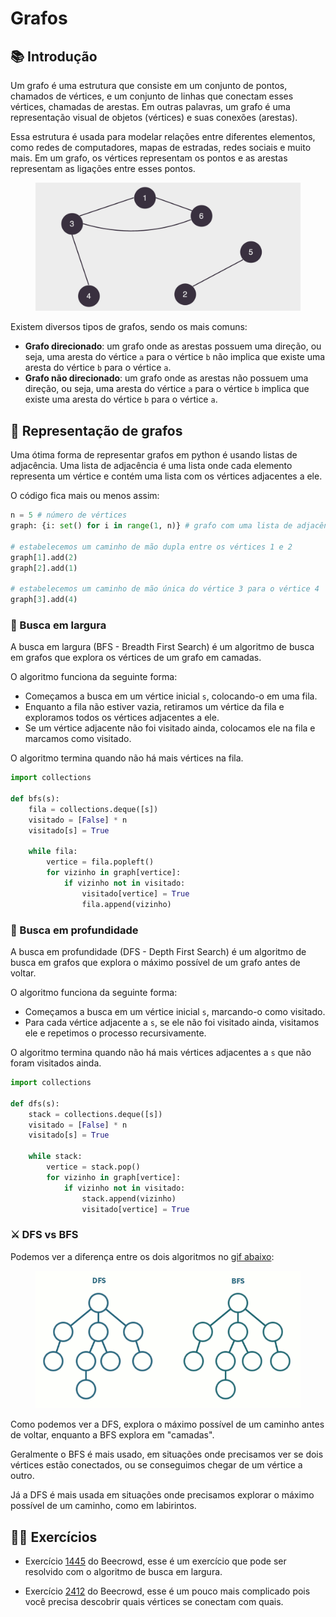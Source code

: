# Grafos

## 📚 Introdução

Um grafo é uma estrutura que consiste em um conjunto de pontos, chamados de vértices, e um conjunto de linhas que conectam esses vértices, chamadas de arestas. Em outras palavras, um grafo é uma representação visual de objetos (vértices) e suas conexões (arestas).

Essa estrutura é usada para modelar relações entre diferentes elementos, como redes de computadores, mapas de estradas, redes sociais e muito mais. Em um grafo, os vértices representam os pontos e as arestas representam as ligações entre esses pontos.

<figure><img src="../assets/grafo.png" alt="exemplo de grafo"><figcaption></figcaption></figure>

Existem diversos tipos de grafos, sendo os mais comuns:

- **Grafo direcionado**: um grafo onde as arestas possuem uma direção, ou seja, uma aresta do vértice `a` para o vértice `b` não implica que existe uma aresta do vértice `b` para o vértice `a`.
- **Grafo não direcionado**: um grafo onde as arestas não possuem uma direção, ou seja, uma aresta do vértice `a` para o vértice `b` implica que existe uma aresta do vértice `b` para o vértice `a`.

## 🔗 Representação de grafos

Uma ótima forma de representar grafos em python é usando listas de adjacência. Uma lista de adjacência é uma lista onde cada elemento representa um vértice e contém uma lista com os vértices adjacentes a ele.

O código fica mais ou menos assim:

```py
n = 5 # número de vértices
graph: {i: set() for i in range(1, n)} # grafo com uma lista de adjacência para cada vértice

# estabelecemos um caminho de mão dupla entre os vértices 1 e 2
graph[1].add(2)
graph[2].add(1)

# estabelecemos um caminho de mão única do vértice 3 para o vértice 4
graph[3].add(4)
```

### 🧮 Busca em largura

A busca em largura (BFS - Breadth First Search) é um algoritmo de busca em grafos que explora os vértices de um grafo em camadas.

O algoritmo funciona da seguinte forma:

- Começamos a busca em um vértice inicial `s`, colocando-o em uma fila.
- Enquanto a fila não estiver vazia, retiramos um vértice da fila e exploramos todos os vértices adjacentes a ele.
- Se um vértice adjacente não foi visitado ainda, colocamos ele na fila e marcamos como visitado.

O algoritmo termina quando não há mais vértices na fila.

```py
import collections

def bfs(s):
    fila = collections.deque([s])
    visitado = [False] * n
    visitado[s] = True

    while fila:
        vertice = fila.popleft()
        for vizinho in graph[vertice]:
            if vizinho not in visitado:
                visitado[vertice] = True
                fila.append(vizinho)
```

### 🧮 Busca em profundidade

A busca em profundidade (DFS - Depth First Search) é um algoritmo de busca em grafos que explora o máximo possível de um grafo antes de voltar.

O algoritmo funciona da seguinte forma:

- Começamos a busca em um vértice inicial `s`, marcando-o como visitado.
- Para cada vértice adjacente a `s`, se ele não foi visitado ainda, visitamos ele e repetimos o processo recursivamente.

O algoritmo termina quando não há mais vértices adjacentes a `s` que não foram visitados ainda.

```py
import collections

def dfs(s):
    stack = collections.deque([s])
    visitado = [False] * n
    visitado[s] = True

    while stack:
        vertice = stack.pop()
        for vizinho in graph[vertice]:
            if vizinho not in visitado:
                stack.append(vizinho)
                visitado[vertice] = True
```

### ⚔️ DFS vs BFS

Podemos ver a diferença entre os dois algoritmos no [gif abaixo](https://media.hackerearth.com/blog/wp-content/uploads/2015/05/dfsbfs_animation_final.gif):

<figure><img src="../assets/dfs-bfs.gif" alt="bfs vs dfs"><figcaption></figcaption></figure>

Como podemos ver a DFS, explora o máximo possível de um caminho antes de voltar, enquanto a BFS explora em "camadas".

Geralmente o BFS é mais usado, em situações onde precisamos ver se dois vértices estão conectados, ou se conseguimos chegar de um vértice a outro.

Já a DFS é mais usada em situações onde precisamos explorar o máximo possível de um caminho, como em labirintos.

## 🧑‍🏫 Exercícios

- Exercício [1445](https://www.beecrowd.com.br/judge/pt/problems/view/1445) do Beecrowd, esse é um exercício que pode ser resolvido com o algoritmo de busca em largura.

- Exercício [2412](https://www.beecrowd.com.br/judge/pt/problems/view/2412) do Beecrowd, esse é um pouco mais complicado pois você precisa descobrir quais vértices se conectam com quais.
